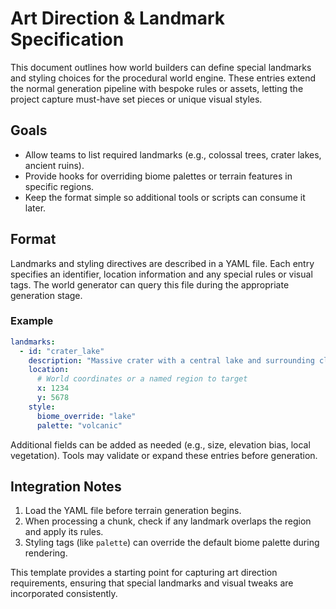 # Art Direction & Landmark Specification

This document outlines how world builders can define special landmarks and styling choices for the procedural world engine. These entries extend the normal generation pipeline with bespoke rules or assets, letting the project capture must-have set pieces or unique visual styles.

## Goals
- Allow teams to list required landmarks (e.g., colossal trees, crater lakes, ancient ruins).
- Provide hooks for overriding biome palettes or terrain features in specific regions.
- Keep the format simple so additional tools or scripts can consume it later.

## Format
Landmarks and styling directives are described in a YAML file. Each entry specifies an identifier, location information and any special rules or visual tags. The world generator can query this file during the appropriate generation stage.

### Example
```yaml
landmarks:
  - id: "crater_lake"
    description: "Massive crater with a central lake and surrounding cliffs"
    location:
      # World coordinates or a named region to target
      x: 1234
      y: 5678
    style:
      biome_override: "lake"
      palette: "volcanic"
```

Additional fields can be added as needed (e.g., size, elevation bias, local vegetation). Tools may validate or expand these entries before generation.

## Integration Notes
1. Load the YAML file before terrain generation begins.
2. When processing a chunk, check if any landmark overlaps the region and apply its rules.
3. Styling tags (like `palette`) can override the default biome palette during rendering.

This template provides a starting point for capturing art direction requirements, ensuring that special landmarks and visual tweaks are incorporated consistently.